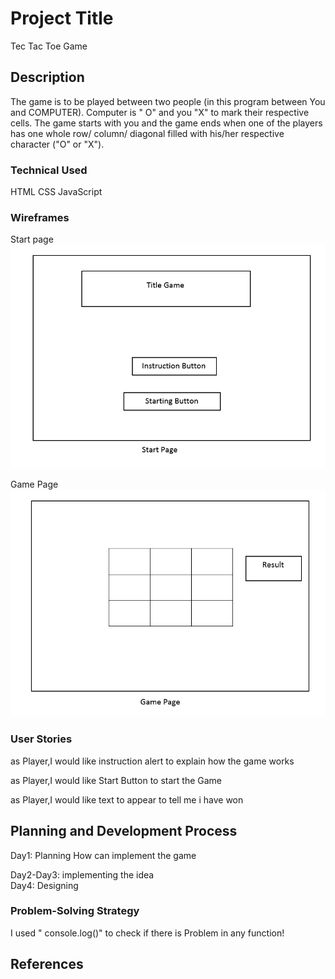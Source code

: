 # Project Title

Tec Tac Toe Game

## Description

The game is to be played between two people (in this program between You and COMPUTER).
Computer is " O" and you "X" to mark their respective cells.
The game starts with you and the game ends when one of the players has one whole row/ column/ diagonal filled with his/her respective character ("O" or "X").

### Technical Used
HTML
CSS
JavaScript



### Wireframes
Start page
![image](assets/img1.PNG)

Game Page
![image](assets/img2.PNG)

### User Stories
 as Player,I would like instruction alert to explain how the game works

 as Player,I would like Start Button to start the Game
 
 as Player,I would like text to appear to tell me i have won


## Planning and Development Process

Day1: Planning How can implement the game

Day2-Day3: implementing the idea  
Day4: Designing

### Problem-Solving Strategy

I used " console.log()" to check if there is Problem in any function!




 ## References
